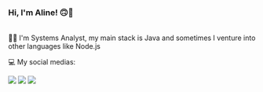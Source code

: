 <p align="left"> 
 <h3> Hi, I'm Aline! 🙃👋</h3> </br>
 👩‍💻 I'm Systems Analyst, my main stack is Java and sometimes I venture into other languages like Node.js 
</p>

💻 My social medias:
<p align="left">
  <a href="https://www.linkedin.com/in/alineakaki/" alt="Linkedin">
  <img src="https://img.shields.io/badge/-Linkedin-0e76a8?style=flat-square&logo=Linkedin&logoColor=white&link=https://www.linkedin.com/in/alineakaki/" /></a>

  <a href="https://www.facebook.com/AlineAkaki/" alt="Facebook">
  <img src="https://img.shields.io/badge/-Facebook-3b5998?style=flat-square&labelColor=3b5998&logo=facebook&logoColor=white&link=https://www.facebook.com/AlineAkaki/"/></a>

  <a href="https://www.instagram.com/alineakaki" alt="Instagram">
  <img src="https://img.shields.io/badge/-Instagram-DF0174?style=flat-square&labelColor=DF0174&logo=instagram&logoColor=white&link=https://www.instagram.com/alineakaki"/></a>
</p>  



